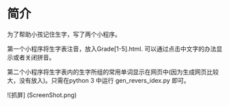 # 简介

为了帮助小孩记住生字，写了两个小程序。

第一个小程序将生字表注音，放入Grade[1-5].html. 可以通过点击中文字的办法显示或者关闭拼音。

第二个小程序将生字表内的生字所组的常用单词显示在网页中(因为生成网页比较大，没有放入)。只需在python 3 中运行 gen_revers_idex.py 即可。

![抓屏] (ScreenShot.png)
 

